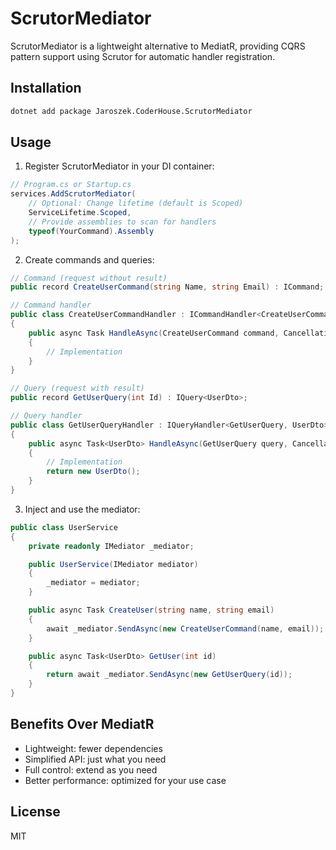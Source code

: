 # ScrutorMediator

ScrutorMediator is a lightweight alternative to MediatR, providing CQRS pattern support
using Scrutor for automatic handler registration.

## Installation

```bash
dotnet add package Jaroszek.CoderHouse.ScrutorMediator
```

## Usage

1. Register ScrutorMediator in your DI container:

```csharp
// Program.cs or Startup.cs
services.AddScrutorMediator(
    // Optional: Change lifetime (default is Scoped)
    ServiceLifetime.Scoped,
    // Provide assemblies to scan for handlers
    typeof(YourCommand).Assembly
);
```

2. Create commands and queries:

```csharp
// Command (request without result)
public record CreateUserCommand(string Name, string Email) : ICommand;

// Command handler
public class CreateUserCommandHandler : ICommandHandler<CreateUserCommand>
{
    public async Task HandleAsync(CreateUserCommand command, CancellationToken cancellationToken = default)
    {
        // Implementation
    }
}

// Query (request with result)
public record GetUserQuery(int Id) : IQuery<UserDto>;

// Query handler
public class GetUserQueryHandler : IQueryHandler<GetUserQuery, UserDto>
{
    public async Task<UserDto> HandleAsync(GetUserQuery query, CancellationToken cancellationToken = default)
    {
        // Implementation
        return new UserDto();
    }
}
```

3. Inject and use the mediator:

```csharp
public class UserService
{
    private readonly IMediator _mediator;

    public UserService(IMediator mediator)
    {
        _mediator = mediator;
    }

    public async Task CreateUser(string name, string email)
    {
        await _mediator.SendAsync(new CreateUserCommand(name, email));
    }

    public async Task<UserDto> GetUser(int id)
    {
        return await _mediator.SendAsync(new GetUserQuery(id));
    }
}
```

## Benefits Over MediatR

- Lightweight: fewer dependencies
- Simplified API: just what you need
- Full control: extend as you need
- Better performance: optimized for your use case

## License

MIT
